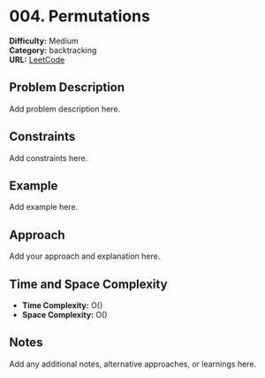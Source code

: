 # 004. Permutations

**Difficulty:** Medium  
**Category:** backtracking  
**URL:** [LeetCode](https://leetcode.com/problems/permutations/description/)

## Problem Description

Add problem description here.

## Constraints

Add constraints here.

## Example

Add example here.

## Approach

Add your approach and explanation here.

## Time and Space Complexity

- **Time Complexity:** O()
- **Space Complexity:** O()

## Notes

Add any additional notes, alternative approaches, or learnings here.
